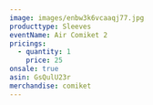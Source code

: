 ```yaml
---
image: images/enbw3k6vcaaqj77.jpg
producttype: Sleeves
eventName: Air Comiket 2
pricings:
  - quantity: 1
    price: 25
onsale: true
asin: GsQulU23r
merchandise: comiket
---
```

